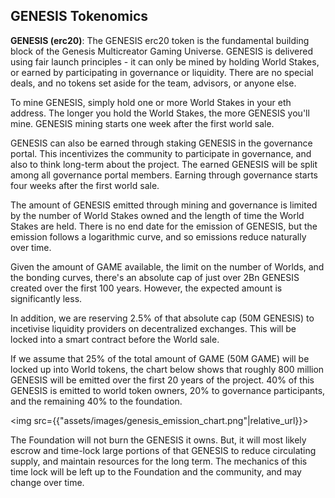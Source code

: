 <h2>GENESIS Tokenomics</h2>
<p><b>GENESIS (erc20)</b>: The GENESIS erc20 token is the fundamental building block of the Genesis Multicreator Gaming Universe. GENESIS is delivered using fair launch principles - it can only be mined by holding World Stakes, or earned by participating in governance or liquidity. There are no special deals, and no tokens set aside for the team, advisors, or anyone else.</p>
<p>To mine GENESIS, simply hold one or more World Stakes in your eth address. The longer you hold the World Stakes, the more GENESIS you'll mine. GENESIS mining starts one week after the first world sale.</p>
<p>GENESIS can also be earned through staking GENESIS in the governance portal. This incentivizes the community to participate in governance, and also to think long-term about the project. The earned GENESIS will be split among all governance portal members. Earning through governance starts four weeks after the first world sale.</p>
<p>The amount of GENESIS emitted through mining and governance is limited by the number of World Stakes owned and the length of time the World Stakes are held. There is no end date for the emission of GENESIS, but the emission follows a logarithmic curve, and so emissions reduce naturally over time.</p>
<p>Given the amount of GAME available, the limit on the number of Worlds, and the bonding curves, there's an absolute cap of just over 2Bn GENESIS created over the first 100 years. However, the expected amount is significantly less.</p>
<p>In addition, we are reserving 2.5% of that absolute cap (50M GENESIS) to incetivise liquidity providers on decentralized exchanges. This will be locked into a smart contract before the World sale.</p>
<p>If we assume that 25% of the total amount of GAME (50M GAME) will be locked up into World tokens, the chart below shows that roughly 800 million GENESIS will be emitted over the first 20 years of the project. 40% of this GENESIS is emitted to world token owners, 20% to governance participants, and the remaining 40% to the foundation.</p>

<img src={{"assets/images/genesis_emission_chart.png"|relative_url}}>
<p>The Foundation will not burn the GENESIS it owns. But, it will most likely escrow and time-lock large portions of that GENESIS to reduce circulating supply, and maintain resources for the long term. The mechanics of this time lock will be left up to the Foundation and the community, and may change over time.</p>